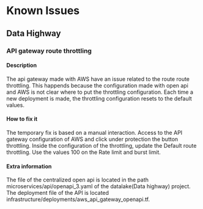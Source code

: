 
# Known Issues

## Data Highway

### API gateway route throttling
#### Description
The api gateway made with AWS have an issue related to the route route throttling. This happends because the configuration made with
open api and AWS is not clear where to put the throttling configuration. Each time a new deployment is made, the throttling configuration
resets to the default values.
#### How to fix it
The temporary fix is based on a manual interaction. Access to the API gateway configuration of AWS and click under protection the button throttling. Inside the configuration of the throttling, update the Default route throttling. Use the values 100 on the Rate limit and burst limit.
#### Extra information
The file of the centralized open api is located in the path microservices/api/openapi_3.yaml of the datalake(Data highway) project.
The deployment file of the API is located infrastructure/deployments/aws_api_gateway_openapi.tf.